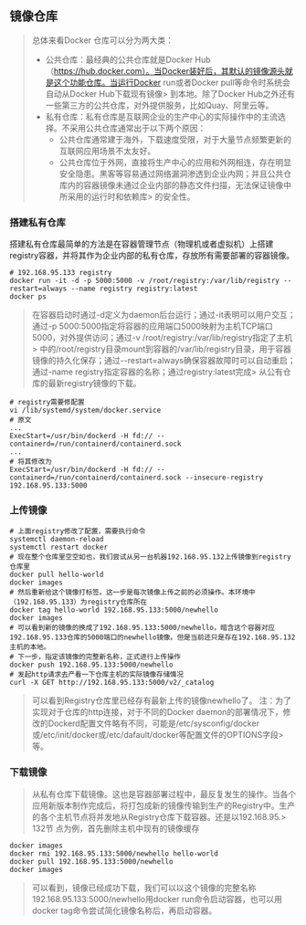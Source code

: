 ## 镜像仓库
> 总体来看Docker 仓库可以分为两大类：
> + 公共仓库：最经典的公共仓库就是Docker Hub（https://hub.docker.com）。当Docker装好后，其默认的镜像源头就是这个功能仓库。当运行Docker run或者Docker pull等命令时系统会自动从Docker Hub下载现有镜像> 到本地。除了Docker Hub之外还有一些第三方的公共仓库，对外提供服务，比如Quay、阿里云等。
> + 私有仓库：私有仓库是互联网企业的生产中心的实际操作中的主流选择。不采用公共仓库通常出于以下两个原因：
>    + 公共仓库通常建于海外，下载速度受限，对于大量节点频繁更新的互联网应用场景不太友好。
>    + 公共仓库位于外网，直接将生产中心的应用和外网相连，存在明显安全隐患。黑客等容易通过网络漏洞渗透到企业内网；并且公共仓库内的容器镜像未通过企业内部的静态文件扫描，无法保证镜像中所采用的运行时和依赖库> 的安全性。


### 搭建私有仓库
搭建私有仓库最简单的方法是在容器管理节点（物理机或者虚拟机）上搭建registry容器，并将其作为企业内部的私有仓库，存放所有需要部署的容器镜像。
```
# 192.168.95.133 registry
docker run -it -d -p 5000:5000 -v /root/registry:/var/lib/registry --restart=always --name registry registry:latest
docker ps
```
> 在容器启动时通过-d定义为daemon后台运行；通过-it表明可以用户交互；通过-p 5000:5000指定将容器的应用端口5000映射为主机TCP端口5000，对外提供访问；通过-v /root/registry:/var/lib/registry指定了主机> 中的/root/registry目录mount到容器的/var/lib/registry目录，用于容器镜像的持久化保存；通过--restart=always确保容器故障时可以自动重启；通过-name registry指定容器的名称；通过registry:latest完成> 从公有仓库的最新registry镜像的下载。

```
# registry需要修配置
vi /lib/systemd/system/docker.service
# 原文
...
ExecStart=/usr/bin/dockerd -H fd:// --containerd=/run/containerd/containerd.sock
...
# 将其修改为
ExecStart=/usr/bin/dockerd -H fd:// --containerd=/run/containerd/containerd.sock --insecure-registry 192.168.95.133:5000
```


### 上传镜像
```
# 上面registry修改了配置，需要执行命令
systemctl daemon-reload
systemctl restart docker
# 现在整个仓库里空空如也，我们尝试从另一台机器192.168.95.132上传镜像到registry仓库里
docker pull hello-world
docker images 
# 然后重新给这个镜像打标签。这一步是每次镜像上传之前的必须操作。本环境中（192.168.95.133）为registry仓库所在
docker tag hello-world 192.168.95.133:5000/newhello
docker images
# 可以看到新的镜像的换成了192.168.95.133:5000/newhello，暗含这个容器对应192.168.95.133仓库的5000端口的newhello镜像。但是当前还只是存在192.168.95.132主机的本地。
# 下一步，指定该镜像的完整新名称，正式进行上传操作
docker push 192.168.95.133:5000/newhello
# 发起http请求去产看一下仓库主机的实际镜像存储情况
curl -X GET http://192.168.95.133:5000/v2/_catalog 
```
> 可以看到Registry仓库里已经存有最新上传的镜像newhello了。
> 注：为了实现对于仓库的http连接，对于不同的Docker daemon的部署情况下，修改的Dockerd配置文件略有不同，可能是/etc/sysconfig/docker或/etc/init/docker或/etc/dafault/docker等配置文件的OPTIONS字段> 等。

### 下载镜像
> 从私有仓库下载镜像。这也是容器部署过程中，最反复发生的操作。当各个应用新版本制作完成后，将打包成新的镜像传输到生产的Registry中。生产的各个主机节点将并发地从Registry仓库下载容器。还是以192.168.95.> 132节 点为例，首先删除主机中现有的镜像缓存

```
docker images
docker rmi 192.168.95.133:5000/newhello hello-world
docker pull 192.168.95.133:5000/newhello
docker images 
```
> 可以看到，镜像已经成功下载，我们可以以这个镜像的完整名称 192.168.95.133:5000/newhello用docker run命令启动容器，也可以用docker tag命令尝试简化镜像名称后，再启动容器。